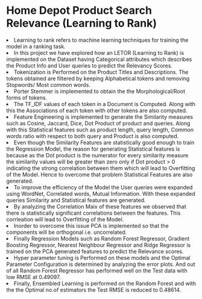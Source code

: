 # Home Depot Product Search Relevance (Learning to Rank)
<li> Learning to rank refers to machine learning techniques for training the model in a ranking task.  </li>
<li> In this project we have explored how an LETOR (Learning to Rank) is implemented on the Dataset having Categorical attributes which describes the Product Info and User queries to predict the Relevancy Scores. </li>
<li> Tokenization is Performed on the Product Titles and Descriptions. The tokens obtained are filtered by keeping Alphabetical tokens and removing Stopwords/ Most common words. </li>
<li> Porter Stemmer is implemented to obtain the the Morphological/Root forms of tokens. </li>
<li> The TF_IDF values of each token in a Document is Computed. Along with this the Associations of each token with other tokens are also computed. </li>
<li> Feature Engineering is implemented to generate the Similarity measures such as Cosine, Jaccard, Dice, Dot Product of product and queries. Along with this Statistical features such as product length, query length, Common words ratio with respect to both query and Product is also computed.</li>
<li>Even though the Similarity Features are statistically good enough to train the Regression Model, the reason for generating Statistical features is because as the Dot product is the numerator for every similarity measure the similarity values will be greater than zero only if Dot product > 0 indicating the strong correlation between them which will lead to Overfitting of the Model. Hence to overcome that problem Statistical Features are also generated. </li>
<li> To improve the efficiency of the Model the User queries were expanded using WordNet, Correlated words, Mutual Information. With these expanded queries Similarity and Statistical features are generated. </li>
<li> By analyzing the Correlation Maix of these features we observed that there is statistically significant correlations between the features. This corrleation will lead to Overfitting of the Model. </li>
<li> Inorder to overcome this issue PCA is implemented so that the components will be orthogonal i.e. uncorrelated. </li>
<li> Finally Regression Models such as Random Forest Regressor, Gradient Boosting Regressor, Nearest Neighbour Regressor and Ridge Regressor is trained on the PCA generated features to predict the Relevance scores. </li>
<li> Hyper parameter tuning is Performed on these models and the Optimal Parameter Configuration is determined by analyzing the error plots. And out of all Random Forest Regressor has performed well on the Test data with low RMSE at 0.49097. </li>
<li> Finally, Ensembled Learning is performed on the Random Forest and with the the Optimal no.of estimators the Test RMSE is reduced to 0.48614.

